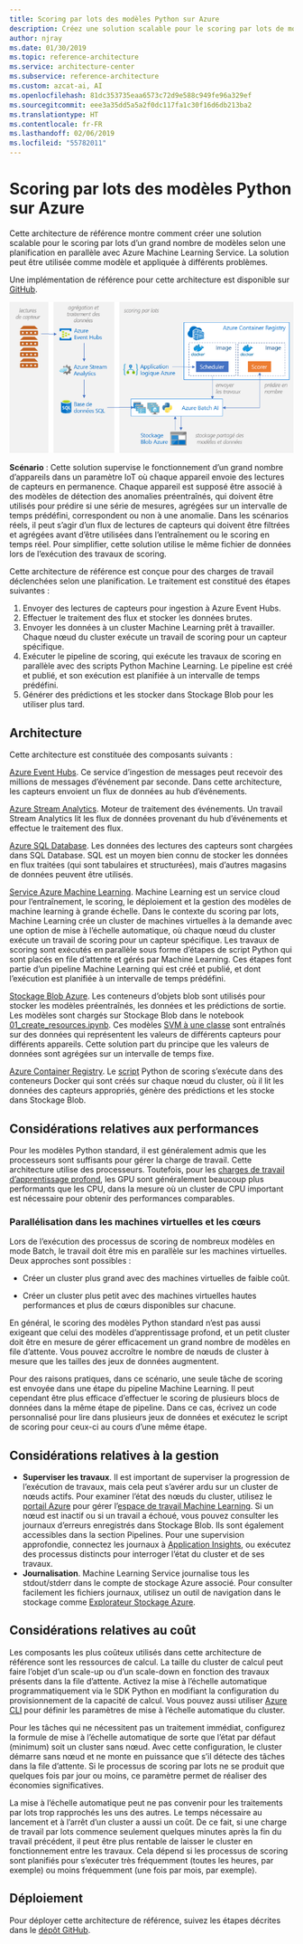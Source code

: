 ```yaml
---
title: Scoring par lots des modèles Python sur Azure
description: Créez une solution scalable pour le scoring par lots de modèles selon une planification en parallèle avec Azure Machine Learning Service.
author: njray
ms.date: 01/30/2019
ms.topic: reference-architecture
ms.service: architecture-center
ms.subservice: reference-architecture
ms.custom: azcat-ai, AI
ms.openlocfilehash: 81dc353735eaa6573c72d9e588c949fe96a329ef
ms.sourcegitcommit: eee3a35dd5a5a2f0dc117fa1c30f16d6db213ba2
ms.translationtype: HT
ms.contentlocale: fr-FR
ms.lasthandoff: 02/06/2019
ms.locfileid: "55782011"
---
```

# <a name="batch-scoring-of-python-models-on-azure"></a>Scoring par lots des modèles Python sur Azure

Cette architecture de référence montre comment créer une solution scalable pour le scoring par lots d’un grand nombre de modèles selon une planification en parallèle avec Azure Machine Learning Service. La solution peut être utilisée comme modèle et appliquée à différents problèmes.

Une implémentation de référence pour cette architecture est disponible sur [GitHub][github].

![Scoring par lots des modèles Python sur Azure](./_images/batch-scoring-python.png)

**Scénario** : Cette solution supervise le fonctionnement d’un grand nombre d’appareils dans un paramètre IoT où chaque appareil envoie des lectures de capteurs en permanence. Chaque appareil est supposé être associé à des modèles de détection des anomalies préentraînés, qui doivent être utilisés pour prédire si une série de mesures, agrégées sur un intervalle de temps prédéfini, correspondent ou non à une anomalie. Dans les scénarios réels, il peut s’agir d’un flux de lectures de capteurs qui doivent être filtrées et agrégées avant d’être utilisées dans l’entraînement ou le scoring en temps réel. Pour simplifier, cette solution utilise le même fichier de données lors de l’exécution des travaux de scoring.

Cette architecture de référence est conçue pour des charges de travail déclenchées selon une planification. Le traitement est constitué des étapes suivantes :
1.  Envoyer des lectures de capteurs pour ingestion à Azure Event Hubs.
2.  Effectuer le traitement des flux et stocker les données brutes.
3.  Envoyer les données à un cluster Machine Learning prêt à travailler. Chaque nœud du cluster exécute un travail de scoring pour un capteur spécifique. 
4.  Exécuter le pipeline de scoring, qui exécute les travaux de scoring en parallèle avec des scripts Python Machine Learning. Le pipeline est créé et publié, et son exécution est planifiée à un intervalle de temps prédéfini.
5.  Générer des prédictions et les stocker dans Stockage Blob pour les utiliser plus tard.

## <a name="architecture"></a>Architecture

Cette architecture est constituée des composants suivants :

[Azure Event Hubs][event-hubs]. Ce service d’ingestion de messages peut recevoir des millions de messages d’événement par seconde. Dans cette architecture, les capteurs envoient un flux de données au hub d’événements.

[Azure Stream Analytics][stream-analytics]. Moteur de traitement des événements. Un travail Stream Analytics lit les flux de données provenant du hub d’événements et effectue le traitement des flux.

[Azure SQL Database][sql-database]. Les données des lectures des capteurs sont chargées dans SQL Database. SQL est un moyen bien connu de stocker les données en flux traitées (qui sont tabulaires et structurées), mais d’autres magasins de données peuvent être utilisés.

[Service Azure Machine Learning][amls]. Machine Learning est un service cloud pour l’entraînement, le scoring, le déploiement et la gestion des modèles de machine learning à grande échelle. Dans le contexte du scoring par lots, Machine Learning crée un cluster de machines virtuelles à la demande avec une option de mise à l’échelle automatique, où chaque nœud du cluster exécute un travail de scoring pour un capteur spécifique. Les travaux de scoring sont exécutés en parallèle sous forme d’étapes de script Python qui sont placés en file d’attente et gérés par Machine Learning. Ces étapes font partie d’un pipeline Machine Learning qui est créé et publié, et dont l’exécution est planifiée à un intervalle de temps prédéfini.

[Stockage Blob Azure][storage]. Les conteneurs d’objets blob sont utilisés pour stocker les modèles préentraînés, les données et les prédictions de sortie. Les modèles sont chargés sur Stockage Blob dans le notebook [01_create_resources.ipynb][create-resources]. Ces modèles [SVM à une classe][one-class-svm] sont entraînés sur des données qui représentent les valeurs de différents capteurs pour différents appareils. Cette solution part du principe que les valeurs de données sont agrégées sur un intervalle de temps fixe.

[Azure Container Registry][acr]. Le [script][pyscript] Python de scoring s’exécute dans des conteneurs Docker qui sont créés sur chaque nœud du cluster, où il lit les données des capteurs appropriés, génère des prédictions et les stocke dans Stockage Blob.

## <a name="performance-considerations"></a>Considérations relatives aux performances

Pour les modèles Python standard, il est généralement admis que les processeurs sont suffisants pour gérer la charge de travail. Cette architecture utilise des processeurs. Toutefois, pour les [charges de travail d’apprentissage profond][deep], les GPU sont généralement beaucoup plus performants que les CPU, dans la mesure où un cluster de CPU important est nécessaire pour obtenir des performances comparables.

### <a name="parallelizing-across-vms-vs-cores"></a>Parallélisation dans les machines virtuelles et les cœurs

Lors de l’exécution des processus de scoring de nombreux modèles en mode Batch, le travail doit être mis en parallèle sur les machines virtuelles. Deux approches sont possibles :

* Créer un cluster plus grand avec des machines virtuelles de faible coût.

* Créer un cluster plus petit avec des machines virtuelles hautes performances et plus de cœurs disponibles sur chacune.

En général, le scoring des modèles Python standard n’est pas aussi exigeant que celui des modèles d’apprentissage profond, et un petit cluster doit être en mesure de gérer efficacement un grand nombre de modèles en file d’attente. Vous pouvez accroître le nombre de nœuds de cluster à mesure que les tailles des jeux de données augmentent.

Pour des raisons pratiques, dans ce scénario, une seule tâche de scoring est envoyée dans une étape du pipeline Machine Learning. Il peut cependant être plus efficace d’effectuer le scoring de plusieurs blocs de données dans la même étape de pipeline. Dans ce cas, écrivez un code personnalisé pour lire dans plusieurs jeux de données et exécutez le script de scoring pour ceux-ci au cours d’une même étape.

## <a name="management-considerations"></a>Considérations relatives à la gestion

- **Superviser les travaux**. Il est important de superviser la progression de l’exécution de travaux, mais cela peut s’avérer ardu sur un cluster de nœuds actifs. Pour examiner l’état des nœuds du cluster, utilisez le [portail Azure][portal] pour gérer l’[espace de travail Machine Learning][ml-workspace]. Si un nœud est inactif ou si un travail a échoué, vous pouvez consulter les journaux d’erreurs enregistrés dans Stockage Blob. Ils sont également accessibles dans la section Pipelines. Pour une supervision approfondie, connectez les journaux à [Application Insights][app-insights], ou exécutez des processus distincts pour interroger l’état du cluster et de ses travaux.
-   **Journalisation**. Machine Learning Service journalise tous les stdout/stderr dans le compte de stockage Azure associé. Pour consulter facilement les fichiers journaux, utilisez un outil de navigation dans le stockage comme [Explorateur Stockage Azure][explorer].

## <a name="cost-considerations"></a>Considérations relatives au coût

Les composants les plus coûteux utilisés dans cette architecture de référence sont les ressources de calcul. La taille du cluster de calcul peut faire l’objet d’un scale-up ou d’un scale-down en fonction des travaux présents dans la file d’attente. Activez la mise à l’échelle automatique programmatiquement via le SDK Python en modifiant la configuration du provisionnement de la capacité de calcul. Vous pouvez aussi utiliser [Azure CLI][cli] pour définir les paramètres de mise à l’échelle automatique du cluster.

Pour les tâches qui ne nécessitent pas un traitement immédiat, configurez la formule de mise à l’échelle automatique de sorte que l’état par défaut (minimum) soit un cluster sans nœud. Avec cette configuration, le cluster démarre sans nœud et ne monte en puissance que s’il détecte des tâches dans la file d’attente. Si le processus de scoring par lots ne se produit que quelques fois par jour ou moins, ce paramètre permet de réaliser des économies significatives.

La mise à l’échelle automatique peut ne pas convenir pour les traitements par lots trop rapprochés les uns des autres. Le temps nécessaire au lancement et à l’arrêt d’un cluster a aussi un coût. De ce fait, si une charge de travail par lots commence seulement quelques minutes après la fin du travail précédent, il peut être plus rentable de laisser le cluster en fonctionnement entre les travaux. Cela dépend si les processus de scoring sont planifiés pour s’exécuter très fréquemment (toutes les heures, par exemple) ou moins fréquemment (une fois par mois, par exemple).


## <a name="deployment"></a>Déploiement

Pour déployer cette architecture de référence, suivez les étapes décrites dans le [dépôt GitHub][github].

[acr]: /azure/container-registry/container-registry-intro
[ai]: /azure/application-insights/app-insights-overview
[aml-compute]: /azure/machine-learning/service/how-to-set-up-training-targets#amlcompute
[amls]: /azure/machine-learning/service/overview-what-is-azure-ml
[automatic-scaling]: /azure/batch/batch-automatic-scaling
[azure-files]: /azure/storage/files/storage-files-introduction
[cli]: https://docs.microsoft.com/en-us/cli/azure
[create-resources]: https://github.com/Microsoft/AMLBatchScoringPipeline/blob/master/01_create_resources.ipynb
[deep]: /azure/architecture/reference-architectures/ai/batch-scoring-deep-learning
[event-hubs]: /azure/event-hubs/event-hubs-geo-dr
[explorer]: https://azure.microsoft.com/en-us/features/storage-explorer/
[github]: https://github.com/Microsoft/AMLBatchScoringPipeline
[one-class-svm]: http://scikit-learn.org/stable/modules/generated/sklearn.svm.OneClassSVM.html
[portal]: https://portal.azure.com
[ml-workspace]: https://docs.microsoft.com/en-us/azure/machine-learning/studio/create-workspace
[python-script]: https://github.com/Azure/BatchAIAnomalyDetection/blob/master/batchai/predict.py
[pyscript]: https://github.com/Microsoft/AMLBatchScoringPipeline/blob/master/scripts/predict.py
[storage]: /azure/storage/blobs/storage-blobs-overview
[stream-analytics]: /azure/stream-analytics/
[sql-database]: https://docs.microsoft.com/en-us/azure/sql-database/
[app-insights]: https://docs.microsoft.com/en-us/azure/application-insights/app-insights-overview

